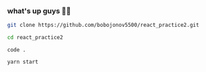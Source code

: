 ### what's up guys 👩‍💻

``` sh 
git clone https://github.com/bobojonov5500/react_practice2.git
```

``` sh 
cd react_practice2
```

``` she 
code .
```

``` sh 
yarn start
 ```
